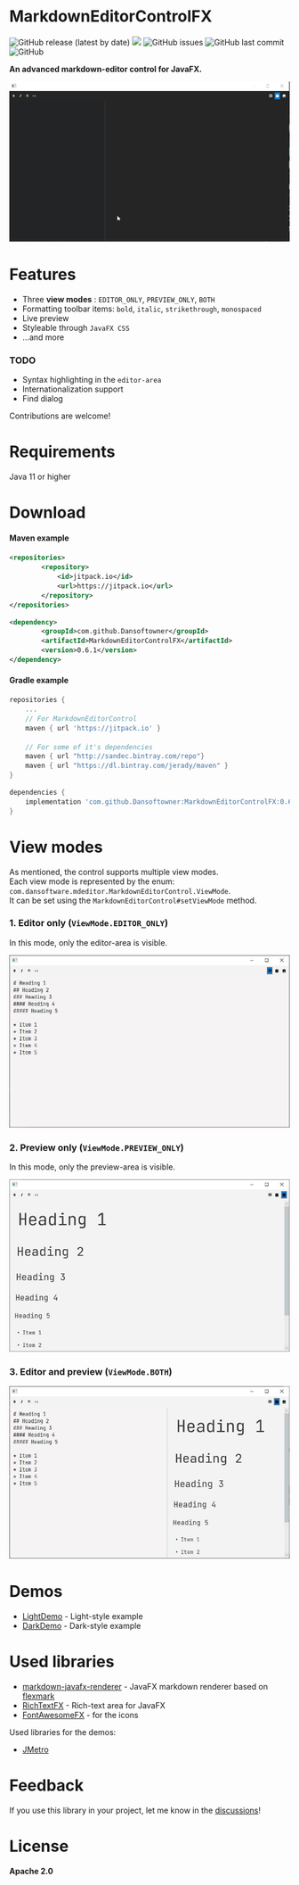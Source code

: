 # MarkdownEditorControlFX

![GitHub release (latest by date)](https://img.shields.io/github/v/release/Dansoftowner/MarkdownEditorControlFX)
[![](https://jitpack.io/v/Dansoftowner/MarkdownEditorControlFX.svg)](https://jitpack.io/#Dansoftowner/MarkdownEditorControlFX)
![GitHub issues](https://img.shields.io/github/issues/Dansoftowner/MarkdownEditorControlFX)
![GitHub last commit](https://img.shields.io/github/last-commit/DansoftOwner/MarkdownEditorControlFX)
![GitHub](https://img.shields.io/github/license/Dansoftowner/MarkdownEditorControlFX)

**An advanced markdown-editor control for JavaFX.**

![Demo gif](screenshots/demo-dark.gif)

# Features

* Three **view modes** : `EDITOR_ONLY`, `PREVIEW_ONLY`, `BOTH`
* Formatting toolbar items: `bold`, `italic`, `strikethrough`, `monospaced`
* Live preview
* Styleable through `JavaFX CSS`
* ...and more

### TODO
* Syntax highlighting in the `editor-area`
* Internationalization support
* Find dialog

Contributions are welcome!

# Requirements
Java 11 or higher

# Download

#### Maven example
```xml
<repositories>
		<repository>
		    <id>jitpack.io</id>
		    <url>https://jitpack.io</url>
		</repository>
</repositories>
```

```xml
<dependency>
	    <groupId>com.github.Dansoftowner</groupId>
	    <artifactId>MarkdownEditorControlFX</artifactId>
	    <version>0.6.1</version>
</dependency>
```

#### Gradle example
```groovy
repositories {
	...
    // For MarkdownEditorControl
    maven { url 'https://jitpack.io' }
    
    // For some of it's dependencies
    maven { url "http://sandec.bintray.com/repo"}
    maven { url "https://dl.bintray.com/jerady/maven" }
}
```

```groovy
dependencies {
	implementation 'com.github.Dansoftowner:MarkdownEditorControlFX:0.6.1'
}
```

# View modes

As mentioned, the control supports multiple view modes.  
Each view mode is represented by the enum: `com.dansoftware.mdeditor.MarkdownEditorControl.ViewMode`.  
It can be set using the `MarkdownEditorControl#setViewMode` method.

### 1. Editor only (`ViewMode.EDITOR_ONLY`)
In this mode, only the editor-area is visible.

![Screenshot](screenshots/EditorOnly.jpg)


### 2. Preview only (`ViewMode.PREVIEW_ONLY`)
In this mode, only the preview-area is visible.

![Screenshot](screenshots/PreviewOnly.jpg)

### 3. Editor and preview (`ViewMode.BOTH`)

![Screenshot](screenshots/EditorAndPreview.jpg)

# Demos

* [LightDemo](src/test/java/com/dansoftware/mdeditor/test/LightDemo.java) - Light-style example
* [DarkDemo](src/test/java/com/dansoftware/mdeditor/test/DarkDemo.java) - Dark-style example

# Used libraries

* [markdown-javafx-renderer](https://github.com/JPro-one/markdown-javafx-renderer) - JavaFX markdown renderer based on [flexmark](https://github.com/vsch/flexmark-java)
* [RichTextFX](https://github.com/FXMisc/RichTextFX) - Rich-text area for JavaFX
* [FontAwesomeFX](https://bitbucket.org/Jerady/fontawesomefx/src/master/) - for the icons

Used libraries for the demos:
* [JMetro](https://www.pixelduke.com/java-javafx-theme-jmetro/)

# Feedback
If you use this library in your project, let me know in the [discussions](https://github.com/Dansoftowner/MarkdownEditorControlFX/discussions)!

# License
**Apache 2.0**
